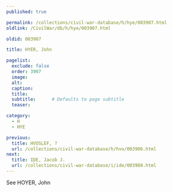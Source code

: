 ```yaml
---
published: true

permalink: /collections/civil-war-database/h/hye/003907.html
oldlink: /CivilWar/db/h/hye/003907.html

oldid: 003907

title: HYER, John

pagelist:
  exclude: false
  order: 3907
  image: 
  alt:
  caption:
  title:
  subtitle:      # Defaults to page subtitle
  teaser:

category: 
  - H 
  - HYE

previous:
  title: HVOSLEF, ?
  url: /collections/civil-war-database/h/hvo/003906.html  
next:
  title: IDE, Jacob J.
  url: /collections/civil-war-database/i/ide/003908.html   
---
```

See HOYER, John